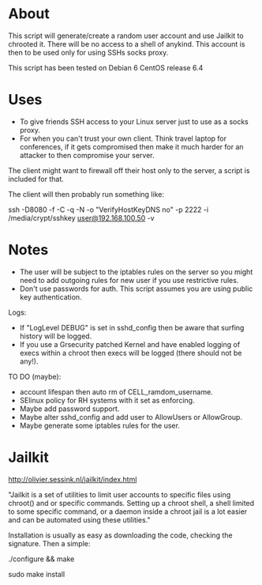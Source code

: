 About
==============
This script will generate/create a random user account and use Jailkit to chrooted it. There will be no access to a shell of anykind. This account is then to be used only for using SSHs socks proxy. 

This script has been tested on
Debian 6
CentOS release 6.4 

Uses
==============
* To give friends SSH access to your Linux server just to use as a socks proxy.
* For when you can't trust your own client. Think travel laptop for conferences, if it gets compromised then make it much harder for an attacker to then compromise your server.

The client might want to firewall off their host only to the server, a script is included for that.

The client will then probably run something like:

ssh -D8080 -f -C -q -N -o "VerifyHostKeyDNS no" -p 2222 -i /media/crypt/sshkey user@192.168.100.50 -v

Notes
==============
* The user will be subject to the iptables rules on the server so you might need to add outgoing rules for new user if you use restrictive rules.
* Don't use passwords for auth. This script assumes you are using public key authentication.

Logs:
* If "LogLevel DEBUG" is set in sshd_config then be aware that surfing history will be logged.
* If you use a Grsecurity patched Kernel and have enabled logging of execs within a chroot then execs will be logged (there should not be any!).

TO DO (maybe):
* account lifespan then auto rm of CELL_ramdom_username.
* SElinux policy for RH systems with it set as enforcing.
* Maybe add password support.
* Maybe alter sshd_config and add user to AllowUsers or AllowGroup.
* Maybe generate some iptables rules for the user.

Jailkit
==============
http://olivier.sessink.nl/jailkit/index.html

"Jailkit is a set of utilities to limit user accounts to specific files using chroot() and or specific commands. Setting up a chroot shell, a shell limited to some specific command, or a daemon inside a chroot jail is a lot easier and can be automated using these utilities."

Installation is usually as easy as downloading the code, checking the signature. Then a simple: 

./configure && make

sudo make install

